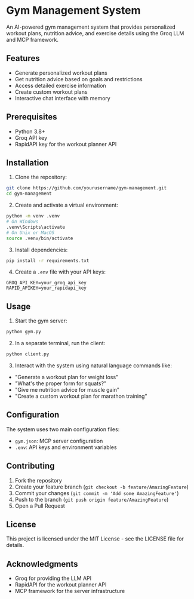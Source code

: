 # Gym Management System

An AI-powered gym management system that provides personalized workout plans, nutrition advice, and exercise details using the Groq LLM and MCP framework.

## Features

- Generate personalized workout plans
- Get nutrition advice based on goals and restrictions
- Access detailed exercise information
- Create custom workout plans
- Interactive chat interface with memory

## Prerequisites

- Python 3.8+
- Groq API key
- RapidAPI key for the workout planner API

## Installation

1. Clone the repository:

```bash
git clone https://github.com/yourusername/gym-management.git
cd gym-management
```

2. Create and activate a virtual environment:

```bash
python -m venv .venv
# On Windows
.venv\Scripts\activate
# On Unix or MacOS
source .venv/bin/activate
```

3. Install dependencies:

```bash
pip install -r requirements.txt
```

4. Create a `.env` file with your API keys:

```
GROQ_API_KEY=your_groq_api_key
RAPID_APIKEY=your_rapidapi_key
```

## Usage

1. Start the gym server:

```bash
python gym.py
```

2. In a separate terminal, run the client:

```bash
python client.py
```

3. Interact with the system using natural language commands like:

- "Generate a workout plan for weight loss"
- "What's the proper form for squats?"
- "Give me nutrition advice for muscle gain"
- "Create a custom workout plan for marathon training"

## Configuration

The system uses two main configuration files:

- `gym.json`: MCP server configuration
- `.env`: API keys and environment variables

## Contributing

1. Fork the repository
2. Create your feature branch (`git checkout -b feature/AmazingFeature`)
3. Commit your changes (`git commit -m 'Add some AmazingFeature'`)
4. Push to the branch (`git push origin feature/AmazingFeature`)
5. Open a Pull Request

## License

This project is licensed under the MIT License - see the LICENSE file for details.

## Acknowledgments

- Groq for providing the LLM API
- RapidAPI for the workout planner API
- MCP framework for the server infrastructure
